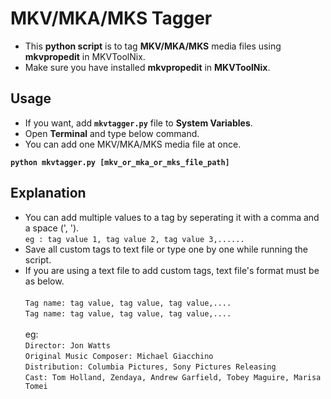 # **MKV/MKA/MKS Tagger**

- This **python script** is to tag **MKV/MKA/MKS** media files using **mkvpropedit** in MKVToolNix.
- Make sure you have installed **mkvpropedit** in **MKVToolNix**.

## **Usage**

- If you want, add **`mkvtagger.py`** file to **System Variables**.
- Open **Terminal** and type below command.
- You can add one MKV/MKA/MKS media file at once.

**`python mkvtagger.py [mkv_or_mka_or_mks_file_path]`**

## **Explanation**

- You can add multiple values to a tag by seperating it with a comma and a space (', ').
  <br>
  `eg : tag value 1, tag value 2, tag value 3,......`
  <br>
- Save all custom tags to text file or type one by one while running the script.
- If you are using a text file to add custom tags, text file's format must be as below.<br>
  <br>
  `Tag name: tag value, tag value, tag value,....`<br>
  `Tag name: tag value, tag value, tag value,....`<br>
  <br>
 eg:<br>
 `Director: Jon Watts`<br>
 `Original Music Composer: Michael Giacchino`<br>
 `Distribution: Columbia Pictures, Sony Pictures Releasing`<br>
 `Cast: Tom Holland, Zendaya, Andrew Garfield, Tobey Maguire, Marisa Tomei`<br>
 <br>
